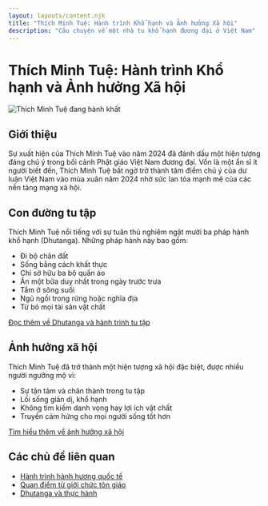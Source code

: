 ```yaml
---
layout: layouts/content.njk
title: "Thích Minh Tuệ: Hành trình Khổ hạnh và Ảnh hưởng Xã hội"
description: "Câu chuyện về một nhà tu khổ hạnh đương đại ở Việt Nam"
---
```


# Thích Minh Tuệ: Hành trình Khổ hạnh và Ảnh hưởng Xã hội

![Thích Minh Tuệ đang hành khất](/images/thich-minh-tue/main.jpg)

## Giới thiệu

Sự xuất hiện của Thích Minh Tuệ vào năm 2024 đã đánh dấu một hiện tượng đáng chú ý trong bối cảnh Phật giáo Việt Nam đương đại. Vốn là một ẩn sĩ ít người biết đến, Thích Minh Tuệ bất ngờ trở thành tâm điểm chú ý của dư luận Việt Nam vào mùa xuân năm 2024 nhờ sức lan tỏa mạnh mẽ của các nền tảng mạng xã hội.

## Con đường tu tập

Thích Minh Tuệ nổi tiếng với sự tuân thủ nghiêm ngặt mười ba pháp hành khổ hạnh (Dhutanga). Những pháp hành này bao gồm:

- Đi bộ chân đất
- Sống bằng cách khất thực
- Chỉ sở hữu ba bộ quần áo
- Ăn một bữa duy nhất trong ngày trước trưa
- Tắm ở sông suối
- Ngủ ngồi trong rừng hoặc nghĩa địa
- Từ bỏ mọi tài sản vật chất

[Đọc thêm về Dhutanga và hành trình tu tập](/content/thich-minh-tue/hanh-trinh)

## Ảnh hưởng xã hội

Thích Minh Tuệ đã trở thành một hiện tượng xã hội đặc biệt, được nhiều người ngưỡng mộ vì:
- Sự tận tâm và chân thành trong tu tập
- Lối sống giản dị, khổ hạnh
- Không tìm kiếm danh vọng hay lợi ích vật chất
- Truyền cảm hứng cho mọi người sống tốt hơn

[Tìm hiểu thêm về ảnh hưởng xã hội](/content/thich-minh-tue/anh-huong)

## Các chủ đề liên quan

- [Hành trình hành hương quốc tế](/content/thich-minh-tue/hanh-huong)
- [Quan điểm từ giới chức tôn giáo](/content/thich-minh-tue/quan-diem)
- [Dhutanga và thực hành](/content/thich-minh-tue/dhutanga)
